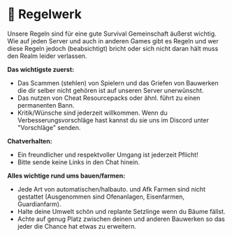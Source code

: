 # 📄 Regelwerk

Unsere Regeln sind für eine gute Survival Gemeinschaft äußerst wichtig. Wie auf jeden Server und auch in anderen Games gibt es Regeln und wer diese Regeln jedoch (beabsichtigt) bricht oder sich nicht daran hält muss den Realm leider verlassen.

**Das wichtigste zuerst:**

* Das Scammen (stehlen) von Spielern und das Griefen von Bauwerken die dir selber nicht gehören ist auf unseren Server unerwünscht.
* Das nutzen von Cheat Resourcepacks oder ähnl. führt zu einen permanenten Bann.
* Kritik/Wünsche sind jederzeit willkommen. Wenn du Verbesserungsvorschläge hast kannst du sie uns im Discord unter "Vorschläge" senden.

**Chatverhalten:**

* Ein freundlicher und respektvoller Umgang ist jederzeit Pflicht!
* Bitte sende keine Links in den Chat hinein.

**Alles wichtige rund ums bauen/farmen:**

* Jede Art von automatischen/halbauto. und Afk Farmen sind nicht gestattet (Ausgenommen sind Ofenanlagen, Eisenfarmen, Guardianfarm).
* Halte deine Umwelt schön und replante Setzlinge wenn du Bäume fällst.
* Achte auf genug Platz zwischen deinen und anderen Bauwerken so das jeder die Chance hat etwas zu erweitern.
